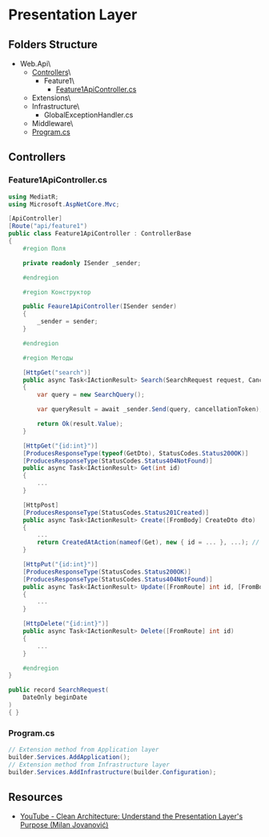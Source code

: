 # Presentation Layer
## Folders Structure
* Web.Api\
  * [Controllers](#controllers)\
    * Feature1\
      * [Feature1ApiController.cs](#feature1apicontrollercs)
  * Extensions\
  * Infrastructure\
    * GlobalExceptionHandler.cs
  * Middleware\
  * [Program.cs](#programcs)

## Controllers
### Feature1ApiController.cs
```csharp
using MediatR;
using Microsoft.AspNetCore.Mvc;

[ApiController]
[Route("api/feature1")
public class Feature1ApiController : ControllerBase
{
    #region Поля

    private readonly ISender _sender;

    #endregion

    #region Конструктор

    public Feaure1ApiController(ISender sender)
    {
        _sender = sender;
    }

    #endregion

    #region Методы

    [HttpGet("search")]
    public async Task<IActionResult> Search(SearchRequest request, CancellationToken cancellationToken)
    {
        var query = new SearchQuery();

        var queryResult = await _sender.Send(query, cancellationToken);

        return Ok(result.Value);
    }

    [HttpGet("{id:int}")]
    [ProducesResponseType(typeof(GetDto), StatusCodes.Status200OK)]
    [ProducesResponseType(StatusCodes.Status404NotFound)]
    public async Task<IActionResult> Get(int id)
    {
        ...
    }

    [HttpPost]
    [ProducesResponseType(StatusCodes.Status201Created)]
    public async Task<IActionResult> Create([FromBody] CreateDto dto)
    {
        ...
        return CreatedAtAction(nameof(Get), new { id = ... }, ...); // требует уточнения
    }

    [HttpPut("{id:int}")]
    [ProducesResponseType(StatusCodes.Status200OK)]
    [ProducesResponseType(StatusCodes.Status404NotFound)]
    public async Task<IActionResult> Update([FromRoute] int id, [FromBody] UpdateDto dto)
    {
        ...
    }

    [HttpDelete("{id:int}")]
    public async Task<IActionResult> Delete([FromRoute] int id)
    {
        ...
    }

    #endregion
}

public record SearchRequest(
    DateOnly beginDate
)
{ }
```

### Program.cs
```csharp
// Extension method from Application layer
builder.Services.AddApplication();
// Extension method from Infrastructure layer
builder.Services.AddInfrastructure(builder.Configuration);
```

## Resources
* [YouTube - Clean Architecture: Understand the Presentation Layer's Purpose (Milan Jovanović)](https://www.youtube.com/watch?v=trW-v4Gb0l0)
